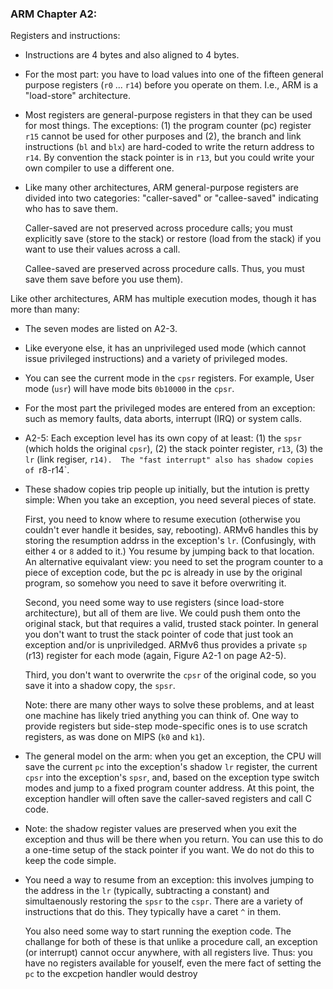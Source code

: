### ARM Chapter A2: 

Registers and instructions:

  - Instructions are 4 bytes and also aligned to 4 bytes.

  - For the most part: you have to load values into one of the fifteen
    general purpose registers (`r0` ... `r14`) before you operate on them.
    I.e., ARM is a "load-store" architecture.

  - Most registers are general-purpose registers in that they can be
    used for most things.  The exceptions: (1) the program counter (pc)
    register `r15` cannot be used for other purposes and (2), the branch
    and link instructions (`bl` and `blx`) are hard-coded to write the
    return address to `r14`.  By convention the stack pointer is in
    `r13`, but you could write your own compiler to use a different one.

  - Like many other architectures, ARM general-purpose registers are
    divided into two categories: "caller-saved" or "callee-saved"
    indicating who has to save them.  

    Caller-saved are not preserved across procedure calls; you must
    explicitly save (store to the stack) or restore (load from the stack)
    if you want to use their values across a call.

    Callee-saved are preserved across procedure calls.  Thus, you must
    save them save before you use them).

Like other architectures, ARM has multiple execution modes, though it 
has more than many:
  - The seven modes are listed on A2-3.

  - Like everyone else, it has an unprivileged used mode 
    (which cannot issue
    privileged instructions) and a variety of privileged modes.  
  - You can see the current mode in the `cpsr` registers.  For example,
    User mode (`usr`) will have mode bits `0b10000` in the `cpsr`. 
  - For the most part the privileged modes are entered from an exception:
    such as memory faults, data aborts, interrupt (IRQ)  or system calls.

  - A2-5: Each exception level has its own copy of at least: (1) the
    `spsr` (which holds the original `cpsr`), (2) the stack pointer
    register, `r13`, (3) the `lr` (link regiser, `r14).  The "fast
    interrupt" also has shadow copies of `r8-r14`.

  - These shadow copies trip people up initially, but the intution is
    pretty simple: When you take an exception, you need several pieces
    of state.

    First, you need to know where to resume execution (otherwise you
    couldn't ever handle it besides, say, rebooting).  ARMv6 handles
    this by storing the resumption addrss in the exception's `lr`.
    (Confusingly, with either `4` or `8` added to it.)  You resume by
    jumping back to that location.  An alternative equivalant view:
    you need to set the program counter to a piece of exception code,
    but the pc is already in use by the original program, so somehow
    you need to save it before overwriting it.

    Second, you need some way to use registers (since load-store
    architecture), but all of them are live.  We could push them onto the
    original stack, but that requires a valid, trusted stack pointer.
    In general you don't want to trust the stack pointer of code that
    just took an exception and/or is unpriviledged.  ARMv6 thus provides
    a private `sp` (r13) register for each mode (again, Figure A2-1 on
    page A2-5).

    Third, you don't want to overwrite the `cpsr` of the original code,
    so you save it into a shadow copy, the `spsr`.

    Note: there are many other ways to solve these problems, and at least
    one machine has likely tried anything you can think of.   One way to
    provide registers but side-step mode-specific ones is to use scratch
    registers, as was done on MIPS (`k0` and `k1`).

  - The general model on the arm: when you get an exception, the CPU
    will save the current `pc` into the exception's shadow `lr` register,
    the current `cpsr` into the exception's `spsr`, and, based on the
    exception type switch modes and jump to a fixed program counter
    address.  At this point, the exception handler will often save
    the caller-saved registers and call C code.

  - Note: the shadow register values are preserved when you exit the
    exception and thus will be there when you return.  You can use this
    to do a one-time setup of the stack pointer if you want.  We do not
    do this to keep the code simple.

  - You need a way to resume from an exception: this involves jumping to
    the address in the `lr` (typically, subtracting a constant) and
    simultaenously restoring the `spsr` to the `cspr`.  There are a
    variety of instructions that do this.  They typically have a caret
    `^` in them.


    You also need some way to start running the exeption code.  The 
    challange for both of these is that unlike a procedure call, an
    exception (or interrupt) cannot occur anywhere, with all registers
    live.   Thus: you have no registers available for youself, even the 
    mere fact of setting the `pc` to the excpetion handler would destroy
    
